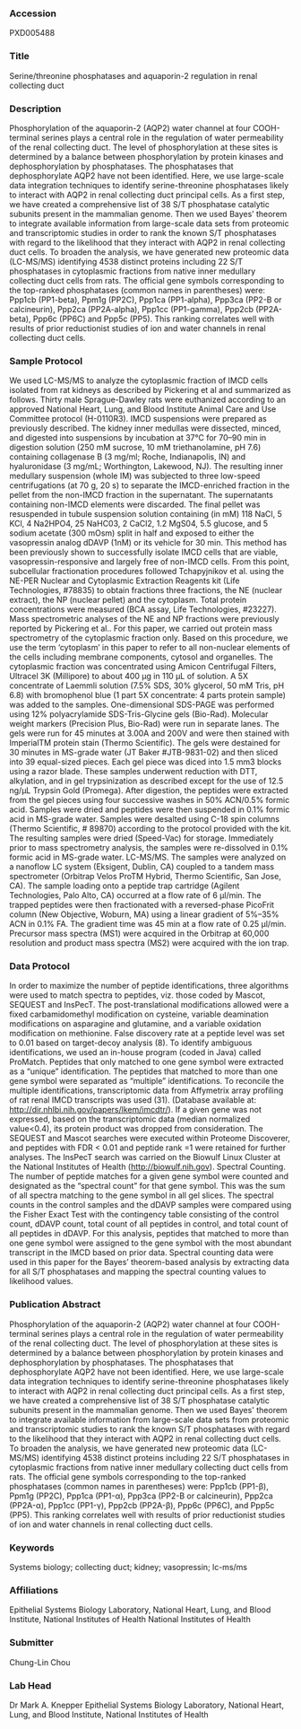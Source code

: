 ### Accession
PXD005488

### Title
Serine/threonine phosphatases and aquaporin-2 regulation in renal collecting duct

### Description
Phosphorylation of the aquaporin-2 (AQP2) water channel at four COOH-terminal serines plays a central role in the regulation of water permeability of the renal collecting duct. The level of phosphorylation at these sites is determined by a balance between phosphorylation by protein kinases and dephosphorylation by phosphatases.  The phosphatases that dephosphorylate AQP2 have not been identified.  Here, we use large-scale data integration techniques to identify serine-threonine phosphatases likely to interact with AQP2 in renal collecting duct principal cells.   As a first step, we have created a comprehensive list of 38 S/T phosphatase catalytic subunits present in the mammalian genome.   Then we used Bayes’ theorem to integrate available information from large-scale data sets from proteomic and transcriptomic studies in order to rank the known S/T phosphatases with regard to the likelihood that they interact with AQP2 in renal collecting duct cells.  To broaden the analysis, we have generated new proteomic data (LC-MS/MS) identifying 4538 distinct proteins including 22 S/T phosphatases in cytoplasmic fractions from native inner medullary collecting duct cells from rats.  The official gene symbols corresponding to the top-ranked phosphatases (common names in parentheses) were: Ppp1cb (PP1-beta), Ppm1g (PP2C), Ppp1ca (PP1-alpha), Ppp3ca (PP2-B or calcineurin), Ppp2ca (PP2A-alpha), Ppp1cc (PP1-gamma), Ppp2cb (PP2A-beta), Ppp6c (PP6C) and Ppp5c (PP5).    This ranking correlates well with results of prior reductionist studies of ion and water channels in renal collecting duct cells.

### Sample Protocol
We used LC-MS/MS to analyze the cytoplasmic fraction of IMCD cells isolated from rat kidneys as described by Pickering et al  and summarized as follows.  Thirty male Sprague-Dawley rats were euthanized according to an approved National Heart, Lung, and Blood Institute Animal Care and Use Committee protocol (H-0110R3). IMCD suspensions were prepared as previously described.  The kidney inner medullas were dissected, minced, and digested into suspensions by incubation at 37°C for 70–90 min in digestion solution (250 mM sucrose, 10 mM triethanolamine, pH 7.6) containing collagenase B (3 mg/ml; Roche, Indianapolis, IN) and hyaluronidase (3 mg/mL; Worthington, Lakewood, NJ). The resulting inner medullary suspension (whole IM) was subjected to three low-speed centrifugations (at 70 g, 20 s) to separate the IMCD-enriched fraction in the pellet from the non-IMCD fraction in the supernatant.    The supernatants containing non-IMCD elements were discarded. The final pellet was resuspended in tubule suspension solution containing (in mM) 118 NaCl, 5 KCl, 4 Na2HPO4, 25 NaHC03, 2 CaCl2, 1.2 MgS04, 5.5 glucose, and 5 sodium acetate (300 mOsm) split in half and exposed to either the vasopressin analog dDAVP (1nM) or its vehicle for 30 min. This method has been previously shown to successfully isolate IMCD cells that are viable, vasopressin-responsive and largely free of non-IMCD cells.  From this point, subcellular fractionation procedures followed Tchapyjnikov et al.  using the NE-PER Nuclear and Cytoplasmic Extraction Reagents kit (Life Technologies, #78835) to obtain fractions three fractions, the NE (nuclear extract), the NP (nuclear pellet) and the cytoplasm.  Total protein concentrations were measured (BCA assay, Life Technologies, #23227).   Mass spectrometric analyses of the NE and NP fractions were previously reported by Pickering et al..  For this paper, we carried out protein mass spectrometry of the cytoplasmic fraction only.   Based on this procedure, we use the term ‘cytoplasm’ in this paper to refer to all non-nuclear elements of the cells including membrane components, cytosol and organelles.  The cytoplasmic fraction was concentrated using Amicon Centrifugal Filters, Ultracel 3K (Millipore) to about 400 μg in 110 μL of solution. A 5X concentrate of Laemmli solution (7.5% SDS, 30% glycerol, 50 mM Tris, pH 6.8) with bromophenol blue (1 part 5X concentrate: 4 parts protein sample) was added to the samples.  One-dimensional SDS-PAGE was performed using 12% polyacrylamide SDS-Tris-Glycine gels (Bio-Rad).   Molecular weight markers (Precision Plus, Bio-Rad) were run in separate lanes. The gels were run for 45 minutes at 3.00A and 200V and were then stained with ImperialTM protein stain (Thermo Scientific). The gels were destained for 30 minutes in MS-grade water (JT Baker #JTB-9831-02) and then sliced into 39 equal-sized pieces.  Each gel piece was diced into 1.5 mm3 blocks using a razor blade.  These samples underwent reduction with DTT, alkylation, and in gel trypsinization as described except for the use of 12.5 ng/μL Trypsin Gold (Promega). After digestion, the peptides were extracted from the gel pieces using four successive washes in 50% ACN/0.5% formic acid. Samples were dried and peptides were then suspended in 0.1% formic acid in MS-grade water. Samples were desalted using C-18 spin columns (Thermo Scientific, # 89870) according to the protocol provided with the kit.  The resulting samples were dried (Speed-Vac) for storage. Immediately prior to mass spectrometry analysis, the samples were re-dissolved in 0.1% formic acid in MS-grade water.   LC-MS/MS.   The samples were analyzed on a nanoflow LC system (Eksigent, Dublin, CA) coupled to a tandem mass spectrometer (Orbitrap Velos ProTM Hybrid, Thermo Scientific, San Jose, CA). The sample loading onto a peptide trap cartridge (Agilent Technologies, Palo Alto, CA) occurred at a flow rate of 6 μl/min. The trapped peptides were then fractionated with a reversed-phase PicoFrit column (New Objective, Woburn, MA) using a linear gradient of 5%–35% ACN in 0.1% FA. The gradient time was 45 min at a flow rate of 0.25 μl/min. Precursor mass spectra (MS1) were acquired in the Orbitrap at 60,000 resolution and product mass spectra (MS2) were acquired with the ion trap.

### Data Protocol
In order to maximize the number of peptide identifications, three algorithms were used to match spectra to peptides, viz. those coded by Mascot, SEQUEST and InsPecT. The post-translational modifications allowed were a fixed carbamidomethyl modification on cysteine, variable deamination modifications on asparagine and glutamine, and a variable oxidation modification on methionine.  False discovery rate at a peptide level was set to 0.01 based on target-decoy analysis (8).  To identify ambiguous identifications, we used an in-house program (coded in Java) called ProMatch.  Peptides that only matched to one gene symbol were extracted as a “unique” identification. The peptides that matched to more than one gene symbol were separated as “multiple” identifications. To reconcile the multiple identifications, transcriptomic data from Affymetrix array profiling of rat renal IMCD transcripts was used (31).  (Database available at: http://dir.nhlbi.nih.gov/papers/lkem/imcdtr/).  If a given gene was not expressed, based on the transcriptomic data (median normalized value<0.4), its protein product was dropped from consideration.    The SEQUEST and Mascot searches were executed within Proteome Discoverer, and peptides with FDR < 0.01 and peptide rank =1 were retained for further analyses. The InsPecT search was carried on the Biowulf Linux Cluster at the National Institutes of Health (http://biowulf.nih.gov).   Spectral Counting.   The number of peptide matches for a given gene symbol were counted and designated as the “spectral count” for that gene symbol. This was the sum of all spectra matching to the gene symbol in all gel slices.  The spectral counts in the control samples and the dDAVP samples were compared using the Fisher Exact Test with the contingency table consisting of the control count, dDAVP count, total count of all peptides in control, and total count of all peptides in dDAVP.  For this analysis, peptides that matched to more than one gene symbol were assigned to the gene symbol with the most abundant transcript in the IMCD based on prior data.  Spectral counting data were used in this paper for the Bayes’ theorem-based analysis by extracting data for all S/T phosphatases and mapping the spectral counting values to likelihood values.

### Publication Abstract
Phosphorylation of the aquaporin-2 (AQP2) water channel at four COOH-terminal serines plays a central role in the regulation of water permeability of the renal collecting duct. The level of phosphorylation at these sites is determined by a balance between phosphorylation by protein kinases and dephosphorylation by phosphatases. The phosphatases that dephosphorylate AQP2 have not been identified. Here, we use large-scale data integration techniques to identify serine-threonine phosphatases likely to interact with AQP2 in renal collecting duct principal cells. As a first step, we have created a comprehensive list of 38 S/T phosphatase catalytic subunits present in the mammalian genome. Then we used Bayes' theorem to integrate available information from large-scale data sets from proteomic and transcriptomic studies to rank the known S/T phosphatases with regard to the likelihood that they interact with AQP2 in renal collecting duct cells. To broaden the analysis, we have generated new proteomic data (LC-MS/MS) identifying 4538 distinct proteins including 22 S/T phosphatases in cytoplasmic fractions from native inner medullary collecting duct cells from rats. The official gene symbols corresponding to the top-ranked phosphatases (common names in parentheses) were: Ppp1cb (PP1-&#x3b2;), Ppm1g (PP2C), Ppp1ca (PP1-&#x3b1;), Ppp3ca (PP2-B or calcineurin), Ppp2ca (PP2A-&#x3b1;), Ppp1cc (PP1-&#x3b3;), Ppp2cb (PP2A-&#x3b2;), Ppp6c (PP6C), and Ppp5c (PP5). This ranking correlates well with results of prior reductionist studies of ion and water channels in renal collecting duct cells.

### Keywords
Systems biology; collecting duct; kidney; vasopressin; lc-ms/ms

### Affiliations
Epithelial Systems Biology Laboratory, National Heart, Lung, and Blood Institute, National Institutes of Health
National Institutes of Health

### Submitter
Chung-Lin  Chou

### Lab Head
Dr Mark A. Knepper
Epithelial Systems Biology Laboratory, National Heart, Lung, and Blood Institute, National Institutes of Health



